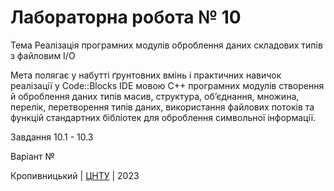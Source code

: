 ﻿# Лабораторна робота № 10

Тема Реалізація програмних модулів оброблення даних складових типів з файловим I/O

Мета полягає у набутті ґрунтовних вмінь і практичних навичок реалізації у Code::Blocks IDE мовою С++ програмних модулів створення й оброблення даних типів масив, структура, об’єднання, множина, перелік, перетворення типів даних, використання файлових потоків та функцій стандартних бібліотек для оброблення символьної інформації.

Завдання 10.1 - 10.3

Варіант № 


Кропивницький | <a href="http://www.kntu.kr.ua/">ЦНТУ</a> | 2023
